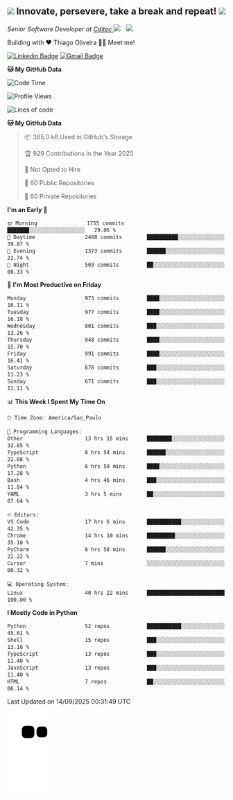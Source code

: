 <h2><img src="https://emojis.slackmojis.com/emojis/images/1531849430/4246/blob-sunglasses.gif?1531849430" width="30"/> Innovate, persevere, take a break and repeat! <img src="https://media.giphy.com/media/12oufCB0MyZ1Go/giphy.gif" width="50"></h2>
<img align='right' src="https://media.giphy.com/media/M9gbBd9nbDrOTu1Mqx/giphy.gif" width="230">
<p><em>Senior Software Developer at <a href="https://www.cditec.com.br/">Cditec
</a><img src="https://media.giphy.com/media/WUlplcMpOCEmTGBtBW/giphy.gif" width="30"> 
</em></p>



Building with ❤️ Thiago Oliveira 👋🏽 Meet me!

[![Linkedin Badge](https://img.shields.io/badge/-Thiago-blue?style=flat-square&logo=Linkedin&logoColor=white&link=https://www.linkedin.com/in/tgmarinho/)](https://www.linkedin.com/in/thiagoceconelo/) 
[![Gmail Badge](https://img.shields.io/badge/-thiceconelo@gmail.com-c14438?style=flat-square&logo=Gmail&logoColor=white&link=mailto:thiceconelo@gmail.com)](mailto:thiceconelo@gmail.com)

</em></p>

<!-- <span style="height ">
![Anurag's GitHub stats](https://github-readme-stats.vercel.app/api?username=arthurspk&show_icons=true&theme=tokyonight)
</span> -->

**🐱 My GitHub Data** 
<!--START_SECTION:waka-->
![Code Time](http://img.shields.io/badge/Code%20Time-3%2C671%20hrs%206%20mins-blue)

![Profile Views](http://img.shields.io/badge/Profile%20Views-6-blue)

![Lines of code](https://img.shields.io/badge/From%20Hello%20World%20I%27ve%20Written-10.6%20million%20lines%20of%20code-blue)

**🐱 My GitHub Data** 

> 📦 385.0 kB Used in GitHub's Storage 
 > 
> 🏆 929 Contributions in the Year 2025
 > 
> 🚫 Not Opted to Hire
 > 
> 📜 60 Public Repositories 
 > 
> 🔑 60 Private Repositories 
 > 
**I'm an Early 🐤** 

```text
🌞 Morning                1755 commits        ███████░░░░░░░░░░░░░░░░░░   29.06 % 
🌆 Daytime                2408 commits        ██████████░░░░░░░░░░░░░░░   39.87 % 
🌃 Evening                1373 commits        ██████░░░░░░░░░░░░░░░░░░░   22.74 % 
🌙 Night                  503 commits         ██░░░░░░░░░░░░░░░░░░░░░░░   08.33 % 
```
📅 **I'm Most Productive on Friday** 

```text
Monday                   973 commits         ████░░░░░░░░░░░░░░░░░░░░░   16.11 % 
Tuesday                  977 commits         ████░░░░░░░░░░░░░░░░░░░░░   16.18 % 
Wednesday                801 commits         ███░░░░░░░░░░░░░░░░░░░░░░   13.26 % 
Thursday                 948 commits         ████░░░░░░░░░░░░░░░░░░░░░   15.70 % 
Friday                   991 commits         ████░░░░░░░░░░░░░░░░░░░░░   16.41 % 
Saturday                 678 commits         ███░░░░░░░░░░░░░░░░░░░░░░   11.23 % 
Sunday                   671 commits         ███░░░░░░░░░░░░░░░░░░░░░░   11.11 % 
```


📊 **This Week I Spent My Time On** 

```text
🕑︎ Time Zone: America/Sao_Paulo

💬 Programming Languages: 
Other                    13 hrs 15 mins      ████████░░░░░░░░░░░░░░░░░   32.85 % 
TypeScript               8 hrs 54 mins       ██████░░░░░░░░░░░░░░░░░░░   22.08 % 
Python                   6 hrs 58 mins       ████░░░░░░░░░░░░░░░░░░░░░   17.28 % 
Bash                     4 hrs 46 mins       ███░░░░░░░░░░░░░░░░░░░░░░   11.84 % 
YAML                     3 hrs 5 mins        ██░░░░░░░░░░░░░░░░░░░░░░░   07.64 % 

🔥 Editors: 
VS Code                  17 hrs 6 mins       ███████████░░░░░░░░░░░░░░   42.35 % 
Chrome                   14 hrs 10 mins      █████████░░░░░░░░░░░░░░░░   35.10 % 
PyCharm                  8 hrs 58 mins       ██████░░░░░░░░░░░░░░░░░░░   22.22 % 
Cursor                   7 mins              ░░░░░░░░░░░░░░░░░░░░░░░░░   00.32 % 

💻 Operating System: 
Linux                    40 hrs 22 mins      █████████████████████████   100.00 % 
```

**I Mostly Code in Python** 

```text
Python                   52 repos            ███████████░░░░░░░░░░░░░░   45.61 % 
Shell                    15 repos            ███░░░░░░░░░░░░░░░░░░░░░░   13.16 % 
TypeScript               13 repos            ███░░░░░░░░░░░░░░░░░░░░░░   11.40 % 
JavaScript               13 repos            ███░░░░░░░░░░░░░░░░░░░░░░   11.40 % 
HTML                     7 repos             ██░░░░░░░░░░░░░░░░░░░░░░░   06.14 % 
```




 Last Updated on 14/09/2025 00:31:49 UTC
<!--END_SECTION:waka-->

![Snake animation](https://github.com/rafaballerini/rafaballerini/blob/output/github-contribution-grid-snake.svg)


<!---
ceconelo/ceconelo is a ✨ special ✨ repository because its `README.md` (this file) appears on your GitHub profile.
You can click the Preview link to take a look at your changes.
--->
